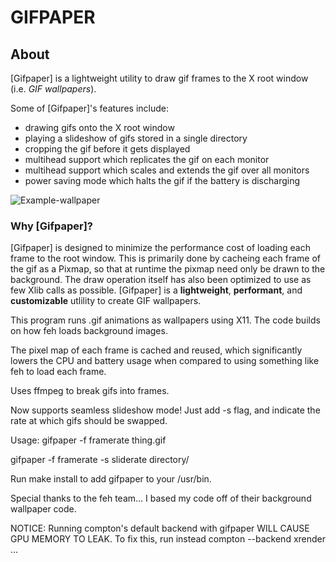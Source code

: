 # GIFPAPER

## About

[Gifpaper] is a lightweight utility to draw gif frames to the X root window (i.e. *GIF wallpapers*).

Some of [Gifpaper]'s features include:

* drawing gifs onto the X root window
* playing a slideshow of gifs stored in a single directory
* cropping the gif before it gets displayed
* multihead support which replicates the gif on each monitor
* multihead support which scales and extends the gif over all monitors
* power saving mode which halts the gif if the battery is discharging

![Example-wallpaper](https://i.imgur.com/c4sSOro.gif)

### Why [Gifpaper]?

[Gifpaper] is designed to minimize the performance cost of loading each frame to the root window. This
is primarily done by cacheing each frame of the gif as a Pixmap, so that at runtime the pixmap need only
be drawn to the background. The draw operation itself has also been optimized to use as few Xlib calls
as possible. [Gifpaper] is a **lightweight**, **performant**, and **customizable** utlility to create
GIF wallpapers. 

This program runs .gif animations as wallpapers using X11. The code builds on how
feh loads background images.

The pixel map of each frame is cached and reused, which significantly lowers the
CPU and battery usage when compared to using something like feh to load each frame.

Uses ffmpeg to break gifs into frames. 

Now supports seamless slideshow mode! Just add -s flag, and indicate the rate at which gifs should be swapped.

Usage: gifpaper -f framerate thing.gif

gifpaper -f framerate -s sliderate directory/


Run make install to add gifpaper to your /usr/bin.

Special thanks to the feh team... I based my code off of their background wallpaper code.

NOTICE: Running compton's default backend with gifpaper WILL CAUSE GPU MEMORY TO LEAK.
To fix this, run instead compton --backend xrender ...